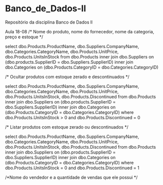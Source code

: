 # Banco_de_Dados-Il
Repositório da disciplina Banco de Dados ll


Aula 18-08
/* Nome do produto, nome do fornecedor, nome da categoria, preço e estoque
*/

select dbo.Products.ProductName, dbo.Suppliers.CompanyName, dbo.Categories.CategoryName, dbo.Products.UnitPrice, dbo.Products.UnitsInStock
from dbo.Products
inner join dbo.Suppliers
on (dbo.products.SupplierID = dbo.Suppliers.SupplierID)
inner join dbo.Categories
on (dbo.Products.CategoryID = dbo.Categories.CategoryID)

/* Ocultar produtos com estoque zerado e descontinuados
*/

select dbo.Products.ProductName, dbo.Suppliers.CompanyName, dbo.Categories.CategoryName, dbo.Products.UnitPrice, dbo.Products.UnitsInStock, dbo.Products.Discontinued
from dbo.Products
inner join dbo.Suppliers
on (dbo.products.SupplierID = dbo.Suppliers.SupplierID)
inner join dbo.Categories
on (dbo.Products.CategoryID = dbo.Categories.CategoryID)
where dbo.Products.UnitsInStock > 0 and dbo.Products.Discontinued = 0

/* Listar produtos com estoque zerado ou descontinuados 
*/

select dbo.Products.ProductName, dbo.Suppliers.CompanyName, dbo.Categories.CategoryName, dbo.Products.UnitPrice, dbo.Products.UnitsInStock, dbo.Products.Discontinued
from dbo.Products
inner join dbo.Suppliers
on (dbo.products.SupplierID = dbo.Suppliers.SupplierID)
inner join dbo.Categories
on (dbo.Products.CategoryID = dbo.Categories.CategoryID)
where dbo.Products.UnitsInStock = 0 and dbo.Products.Discontinued = 1

/*Nome do vendedor e a quantidade de vendas que ele possui
*/
